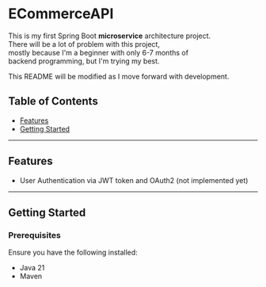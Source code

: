 # ECommerceAPI

This is my first Spring Boot **microservice** architecture project.\
There will be a lot of problem with this project, \
mostly because I'm a beginner with only 6-7 months of \
backend programming, but I'm trying my best.

This README will be modified as I move forward with development.

## Table of Contents
- [Features](#features)
- [Getting Started](#getting-started)

---

## Features

- User Authentication via JWT token and OAuth2 (not implemented yet)

---

## Getting Started

### Prerequisites

Ensure you have the following installed:
- Java 21
- Maven
